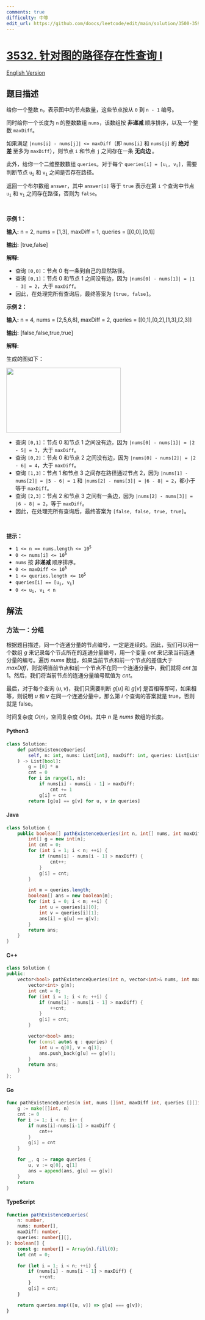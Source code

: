 ```yaml
---
comments: true
difficulty: 中等
edit_url: https://github.com/doocs/leetcode/edit/main/solution/3500-3599/3532.Path%20Existence%20Queries%20in%20a%20Graph%20I/README.md
---
```


<!-- problem:start -->

# [3532. 针对图的路径存在性查询 I](https://leetcode.cn/problems/path-existence-queries-in-a-graph-i)

[English Version](/solution/3500-3599/3532.Path%20Existence%20Queries%20in%20a%20Graph%20I/README_EN.md)

## 题目描述

<!-- description:start -->

<p>给你一个整数 <code>n</code>，表示图中的节点数量，这些节点按从 <code>0</code> 到 <code>n - 1</code>&nbsp;编号。</p>

<p>同时给你一个长度为 <code>n</code> 的整数数组 <code>nums</code>，该数组按&nbsp;<strong>非递减&nbsp;</strong>顺序排序，以及一个整数 <code>maxDiff</code>。</p>

<p>如果满足 <code>|nums[i] - nums[j]| &lt;= maxDiff</code>（即 <code>nums[i]</code> 和 <code>nums[j]</code> 的&nbsp;<strong>绝对差&nbsp;</strong>至多为 <code>maxDiff</code>），则节点 <code>i</code> 和节点 <code>j</code> 之间存在一条&nbsp;<strong>无向边&nbsp;</strong>。</p>

<p>此外，给你一个二维整数数组 <code>queries</code>。对于每个 <code>queries[i] = [u<sub>i</sub>, v<sub>i</sub>]</code>，需要判断节点 <code>u<sub>i</sub></code> 和 <code>v<sub>i</sub></code> 之间是否存在路径。</p>

<p>返回一个布尔数组 <code>answer</code>，其中 <code>answer[i]</code> 等于 <code>true</code> 表示在第 <code>i</code> 个查询中节点 <code>u<sub>i</sub></code> 和 <code>v<sub>i</sub></code> 之间存在路径，否则为 <code>false</code>。</p>

<p>&nbsp;</p>

<p><strong class="example">示例 1：</strong></p>

<div class="example-block">
<p><strong>输入:</strong> <span class="example-io">n = 2, nums = [1,3], maxDiff = 1, queries = [[0,0],[0,1]]</span></p>

<p><strong>输出:</strong> <span class="example-io">[true,false]</span></p>

<p><strong>解释:</strong></p>

<ul>
	<li>查询 <code>[0,0]</code>：节点 0 有一条到自己的显然路径。</li>
	<li>查询 <code>[0,1]</code>：节点 0 和节点 1 之间没有边，因为 <code>|nums[0] - nums[1]| = |1 - 3| = 2</code>，大于 <code>maxDiff</code>。</li>
	<li>因此，在处理完所有查询后，最终答案为 <code>[true, false]</code>。</li>
</ul>
</div>

<p><strong class="example">示例 2：</strong></p>

<div class="example-block">
<p><strong>输入:</strong> <span class="example-io">n = 4, nums = [2,5,6,8], maxDiff = 2, queries = [[0,1],[0,2],[1,3],[2,3]]</span></p>

<p><strong>输出:</strong> <span class="example-io">[false,false,true,true]</span></p>

<p><strong>解释:</strong></p>

<p>生成的图如下：</p>

<p><img alt="" src="https://fastly.jsdelivr.net/gh/doocs/leetcode@main/solution/3500-3599/3532.Path%20Existence%20Queries%20in%20a%20Graph%20I/images/1745660506-eNVQtC-screenshot-2025-03-26-at-122249.png" style="width: 300px; height: 170px;" /></p>

<ul>
	<li>查询 <code>[0,1]</code>：节点 0 和节点 1 之间没有边，因为 <code>|nums[0] - nums[1]| = |2 - 5| = 3</code>，大于 <code>maxDiff</code>。</li>
	<li>查询 <code>[0,2]</code>：节点 0 和节点 2 之间没有边，因为 <code>|nums[0] - nums[2]| = |2 - 6| = 4</code>，大于 <code>maxDiff</code>。</li>
	<li>查询 <code>[1,3]</code>：节点 1 和节点 3 之间存在路径通过节点 2，因为 <code>|nums[1] - nums[2]| = |5 - 6| = 1</code> 和 <code>|nums[2] - nums[3]| = |6 - 8| = 2</code>，都小于等于 <code>maxDiff</code>。</li>
	<li>查询 <code>[2,3]</code>：节点 2 和节点 3 之间有一条边，因为 <code>|nums[2] - nums[3]| = |6 - 8| = 2</code>，等于 <code>maxDiff</code>。</li>
	<li>因此，在处理完所有查询后，最终答案为 <code>[false, false, true, true]</code>。</li>
</ul>
</div>

<p>&nbsp;</p>

<p><strong>提示：</strong></p>

<ul>
	<li><code>1 &lt;= n == nums.length &lt;= 10<sup>5</sup></code></li>
	<li><code>0 &lt;= nums[i] &lt;= 10<sup>5</sup></code></li>
	<li><code>nums</code> 按&nbsp;<strong>非递减&nbsp;</strong>顺序排序。</li>
	<li><code>0 &lt;= maxDiff &lt;= 10<sup>5</sup></code></li>
	<li><code>1 &lt;= queries.length &lt;= 10<sup>5</sup></code></li>
	<li><code>queries[i] == [u<sub>i</sub>, v<sub>i</sub>]</code></li>
	<li><code>0 &lt;= u<sub>i</sub>, v<sub>i</sub> &lt; n</code></li>
</ul>

<!-- description:end -->

## 解法

<!-- solution:start -->

### 方法一：分组

根据题目描述，同一个连通分量的节点编号，一定是连续的。因此，我们可以用一个数组 $g$ 来记录每个节点所在的连通分量编号，用一个变量 $\textit{cnt}$ 来记录当前连通分量的编号。遍历 $\textit{nums}$ 数组，如果当前节点和前一个节点的差值大于 $\textit{maxDiff}$，则说明当前节点和前一个节点不在同一个连通分量中，我们就将 $\textit{cnt}$ 加 1。然后，我们将当前节点的连通分量编号赋值为 $\textit{cnt}$。

最后，对于每个查询 $(u, v)$，我们只需要判断 $g[u]$ 和 $g[v]$ 是否相等即可，如果相等，则说明 $u$ 和 $v$ 在同一个连通分量中，那么第 $i$ 个查询的答案就是 $\text{true}$，否则就是 $\text{false}$。

时间复杂度 $O(n)$，空间复杂度 $O(n)$。其中 $n$ 是 $\textit{nums}$ 数组的长度。

<!-- tabs:start -->

#### Python3

```python
class Solution:
    def pathExistenceQueries(
        self, n: int, nums: List[int], maxDiff: int, queries: List[List[int]]
    ) -> List[bool]:
        g = [0] * n
        cnt = 0
        for i in range(1, n):
            if nums[i] - nums[i - 1] > maxDiff:
                cnt += 1
            g[i] = cnt
        return [g[u] == g[v] for u, v in queries]
```

#### Java

```java
class Solution {
    public boolean[] pathExistenceQueries(int n, int[] nums, int maxDiff, int[][] queries) {
        int[] g = new int[n];
        int cnt = 0;
        for (int i = 1; i < n; ++i) {
            if (nums[i] - nums[i - 1] > maxDiff) {
                cnt++;
            }
            g[i] = cnt;
        }

        int m = queries.length;
        boolean[] ans = new boolean[m];
        for (int i = 0; i < m; ++i) {
            int u = queries[i][0];
            int v = queries[i][1];
            ans[i] = g[u] == g[v];
        }
        return ans;
    }
}
```

#### C++

```cpp
class Solution {
public:
    vector<bool> pathExistenceQueries(int n, vector<int>& nums, int maxDiff, vector<vector<int>>& queries) {
        vector<int> g(n);
        int cnt = 0;
        for (int i = 1; i < n; ++i) {
            if (nums[i] - nums[i - 1] > maxDiff) {
                ++cnt;
            }
            g[i] = cnt;
        }

        vector<bool> ans;
        for (const auto& q : queries) {
            int u = q[0], v = q[1];
            ans.push_back(g[u] == g[v]);
        }
        return ans;
    }
};
```

#### Go

```go
func pathExistenceQueries(n int, nums []int, maxDiff int, queries [][]int) (ans []bool) {
	g := make([]int, n)
	cnt := 0
	for i := 1; i < n; i++ {
		if nums[i]-nums[i-1] > maxDiff {
			cnt++
		}
		g[i] = cnt
	}

	for _, q := range queries {
		u, v := q[0], q[1]
		ans = append(ans, g[u] == g[v])
	}
	return
}
```

#### TypeScript

```ts
function pathExistenceQueries(
    n: number,
    nums: number[],
    maxDiff: number,
    queries: number[][],
): boolean[] {
    const g: number[] = Array(n).fill(0);
    let cnt = 0;

    for (let i = 1; i < n; ++i) {
        if (nums[i] - nums[i - 1] > maxDiff) {
            ++cnt;
        }
        g[i] = cnt;
    }

    return queries.map(([u, v]) => g[u] === g[v]);
}
```

<!-- tabs:end -->

<!-- solution:end -->

<!-- problem:end -->
